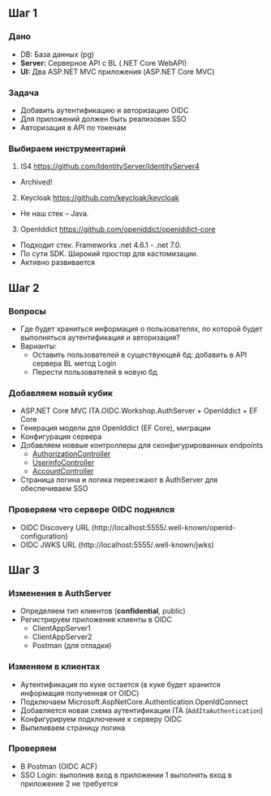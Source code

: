 ## Шаг 1

### Дано

- DB: База данных (pg)
- **Server:** Серверное API с BL (.NET Core WebAPI)
- **UI:** Два ASP.NET MVC приложения (ASP.NET Core MVC)

### Задача

- Добавить аутентификацию и авторизацию OIDC
- Для приложений должен быть реализован SSO
- Авторизация в API по токенам


### Выбираем инструментарий

1. IS4 https://github.com/IdentityServer/IdentityServer4
  - Archived!
2. Keycloak https://github.com/keycloak/keycloak
  - Не наш стек – Java.
3. OpenIddict https://github.com/openiddict/openiddict-core
  - Подходит стек. Frameworks .net 4.6.1 - .net 7.0.
  - По сути SDK. Широкий простор для кастомизации.
  - Активно развивается


## Шаг 2

### Вопросы

- Где будет храниться информация о пользователях, по которой будет выполняться аутентификация и авторизация?
- Варианты:
  * Оставить пользователей в существующей бд: добавить в API сервера BL метод Login
  * Перести пользователей в новую бд 

### Добавляем новый кубик

- ASP.NET Core MVC ITA.OIDC.Workshop.AuthServer + OpenIddict + EF Core
- Генерация модели для OpenIddict (EF Core), миграции
- Конфигурация сервера
- Добавляем новвые контроллеры для сконфигурированных endpoints
  * [AuthorizationController](https://github.com/openiddict/openiddict-core/blob/dev/sandbox/OpenIddict.Sandbox.AspNetCore.Server/Controllers/AuthorizationController.cs)
  * [UserinfoController](https://github.com/openiddict/openiddict-core/blob/rel/4.2.0/sandbox/OpenIddict.Sandbox.AspNetCore.Server/Controllers/UserinfoController.cs)
  * [AccountController](https://github.com/openiddict/openiddict-core/blob/rel/4.2.0/sandbox/OpenIddict.Sandbox.AspNetCore.Server/Controllers/AccountController.cs)
- Страница логина и логика переезжают в AuthServer для обеспечиваем SSO

### Проверяем что сервере OIDC поднялся

- OIDC Discovery URL (http://localhost:5555/.well-known/openid-configuration)
- OIDC JWKS URL (http://localhost:5555/.well-known/jwks)


## Шаг 3

### Изменения в AuthServer

- Определяем тип клиентов (**confidential**, public)
- Регистрируем приложения клиенты в OIDC
  * ClientAppServer1
  * ClientAppServer2
  * Postman (для отладки)

### Изменяем в клиентах
- Аутентификация по кукe остается (в куке будет хранится информация полученная от OIDC)
- Подключаем Microsoft.AspNetCore.Authentication.OpenIdConnect
- Добавляется новая схема аутентификации ITA (`AddItaAuthentication`)
- Конфигурируем подключение к серверу OIDC
- Выпиливаем страницу логина

### Проверяем
- В Postman (OIDC ACF)
- SSO Login: выполнив вход в приложении 1 выполнять вход в приложение 2 не требуется